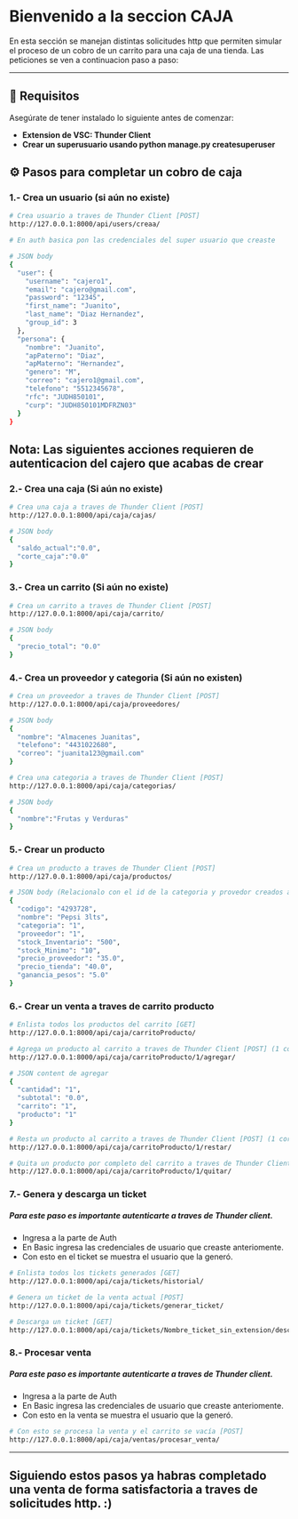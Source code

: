 
# Bienvenido a la seccion CAJA

En esta sección se manejan distintas solicitudes http que permiten simular el proceso de un cobro de un carrito para una caja de una tienda. Las peticiones se ven a continuacion paso a paso:

----------

## 📌 Requisitos

Asegúrate de tener instalado lo siguiente antes de comenzar:

-   **Extension de VSC: Thunder Client**
-   **Crear un superusuario usando python manage.py createsuperuser** 

## ⚙️ Pasos para completar un cobro de caja

### 1.- Crea un usuario (si aún no existe)

```bash
# Crea usuario a traves de Thunder Client [POST]
http://127.0.0.1:8000/api/users/creaa/

# En auth basica pon las credenciales del super usuario que creaste

# JSON body
{
  "user": {
    "username": "cajero1",
    "email": "cajero@gmail.com",
    "password": "12345",
    "first_name": "Juanito",
    "last_name": "Diaz Hernandez",
    "group_id": 3
  },
  "persona": {
    "nombre": "Juanito",
    "apPaterno": "Diaz",
    "apMaterno": "Hernandez",
    "genero": "M",
    "correo": "cajero1@gmail.com",
    "telefono": "5512345678",
    "rfc": "JUDH850101",
    "curp": "JUDH850101MDFRZN03"
  }
}
```
## Nota: Las siguientes acciones requieren de autenticacion del cajero que acabas de crear

### 2.- Crea una caja (Si aún no existe)

```bash
# Crea una caja a traves de Thunder Client [POST]
http://127.0.0.1:8000/api/caja/cajas/

# JSON body
{
  "saldo_actual":"0.0",
  "corte_caja":"0.0"
}
```

### 3.- Crea un carrito (Si aún no existe)

```bash
# Crea un carrito a traves de Thunder Client [POST]
http://127.0.0.1:8000/api/caja/carrito/

# JSON body
{
  "precio_total": "0.0"
}
```

### 4.- Crea un proveedor y categoria (Si aún no existen)

```bash
# Crea un proveedor a traves de Thunder Client [POST]
http://127.0.0.1:8000/api/caja/proveedores/

# JSON body
{
  "nombre": "Almacenes Juanitas",
  "telefono": "4431022680",
  "correo": "juanita123@gmail.com"
}

# Crea una categoria a traves de Thunder Client [POST]
http://127.0.0.1:8000/api/caja/categorias/

# JSON body
{
  "nombre":"Frutas y Verduras"
}
```

### 5.- Crear un producto

```bash
# Crea un producto a traves de Thunder Client [POST]
http://127.0.0.1:8000/api/caja/productos/

# JSON body (Relacionalo con el id de la categoria y provedor creados anteriormente)
{
  "codigo": "4293728",
  "nombre": "Pepsi 3lts",
  "categoria": "1",
  "proveedor": "1",
  "stock_Inventario": "500",
  "stock_Minimo": "10",
  "precio_proveedor": "35.0",
  "precio_tienda": "40.0",
  "ganancia_pesos": "5.0"
}
```

### 6.- Crear un venta a traves de carrito producto

```bash
# Enlista todos los productos del carrito [GET]
http://127.0.0.1:8000/api/caja/carritoProducto/

# Agrega un producto al carrito a traves de Thunder Client [POST] (1 corresponde al id del producto)
http://127.0.0.1:8000/api/caja/carritoProducto/1/agregar/

# JSON content de agregar
{
  "cantidad": "1",
  "subtotal": "0.0",
  "carrito": "1",
  "producto": "1"
}

# Resta un producto al carrito a traves de Thunder Client [POST] (1 corresponde al id del producto)
http://127.0.0.1:8000/api/caja/carritoProducto/1/restar/

# Quita un producto por completo del carrito a traves de Thunder Client [POST] (1 corresponde al id del producto)
http://127.0.0.1:8000/api/caja/carritoProducto/1/quitar/

```

### 7.- Genera y descarga un ticket
##### Para este paso es importante autenticarte a traves de Thunder client.
- Ingresa a la parte de Auth
- En Basic ingresa las credenciales de usuario que creaste anteriomente.
- Con esto en el ticket se muestra el usuario que la generó.
```bash
# Enlista todos los tickets generados [GET]
http://127.0.0.1:8000/api/caja/tickets/historial/

# Genera un ticket de la venta actual [POST]
http://127.0.0.1:8000/api/caja/tickets/generar_ticket/

# Descarga un ticket [GET]
http://127.0.0.1:8000/api/caja/tickets/Nombre_ticket_sin_extension/descargar/
```

### 8.- Procesar venta
##### Para este paso es importante autenticarte a traves de Thunder client.
- Ingresa a la parte de Auth
- En Basic ingresa las credenciales de usuario que creaste anteriomente.
- Con esto en la venta se muestra el usuario que la generó.
```bash
# Con esto se procesa la venta y el carrito se vacía [POST]
http://127.0.0.1:8000/api/caja/ventas/procesar_venta/

```
----
## Siguiendo estos pasos ya habras completado una venta de forma satisfactoria a traves de solicitudes http. :)

